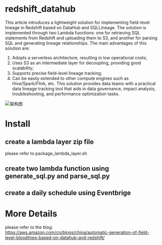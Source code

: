 # redshift_datahub
This article introduces a lightweight solution for implementing field-level lineage in Redshift based on DataHub and SQLLineage. The solution is implemented through two Lambda functions: one for retrieving SQL statements from Redshift and uploading them to S3, and another for parsing SQL and generating lineage relationships. The main advantages of this solution are:
1. Adopts a serverless architecture, resulting in low operational costs;
2. Uses S3 as an intermediate layer for decoupling, providing good scalability;
3. Supports precise field-level lineage tracking;
4. Can be easily extended to other compute engines such as Hive/Spark/Flink, etc.
This solution provides data teams with a practical data lineage tracking tool that aids in data governance, impact analysis, troubleshooting, and performance optimization tasks.

<img src="https://s3.cn-north-1.amazonaws.com.cn/awschinablog/automatic-generation-of-field-level-bloodlines-based-on-datahub-and-redshift1.jpg" alt="架构图" />

# Install
## create a lambda layer zip file 
please refer to package_lambda_layer.sh


## create two lambda function using generate_sql.py and parse_sql.py

## create a daily schedule using Eventbrige


# More Details
please refer to the blog: https://aws.amazon.com/cn/blogs/china/automatic-generation-of-field-level-bloodlines-based-on-datahub-and-redshift/


